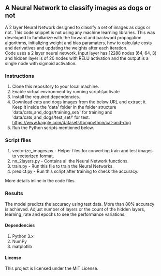 ## A Neural Network to classify images as dogs or not
A 2 layer Neural Network designed to classify a set of images as dogs or not. This code snippet is not using any machine learning libraries. This was developed to familiarize with the forward and backward propagation algorithms, initializing weight and bias paramaters, how to calculate costs and derivatives and updating the weights after each iteration.</br>
Code uses a 2 layer neural network. Input layer has 12288 nodes (64, 64, 3) and hidden layer is of 20 nodes with RELU activation and the output is a single node with sigmoid activation.

### Instructions
1. Clone this repository to your local machine.
1. Enable virtual environment by running scripts\activate
1. Install the required dependencies.
1. Download cats and dogs images from the below URL and extract it. Keep it inside the 'data' folder in the folder structure 'data/cats_and_dogs/training_set/' for training and 'data/cats_and_dogs/test_set/' for test.</br>
https://www.kaggle.com/datasets/tongpython/cat-and-dog
1. Run the Python scripts mentioned below.

### Script files
1. vectorize_images.py - Helper files for converting train and test images to vectorized format.
1. nn_2layers.py - Contains all the Neural Network functions.
1. train.py - Run this file to train the Neural Networks.
1. predict.py - Run this script after training to check the accuracy.</br>

More details inline in the code files.

### Results
The model predicts the accuracy using test data. More than 80% accuracy is achieved. Adjust number of layers or the count of the hidden layers, learning_rate and epochs to see the performance variations.

#### Dependencies
1. Python 3.x
1. NumPy
1. matplotlib

#### License
This project is licensed under the MIT License.